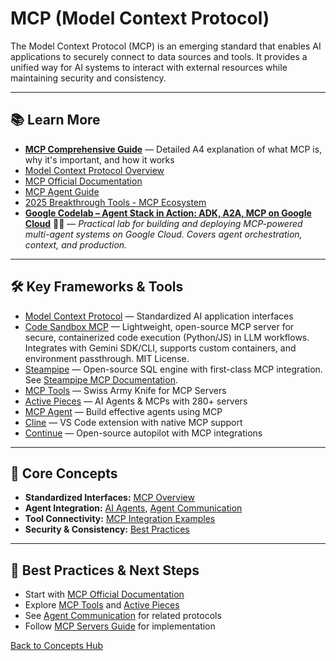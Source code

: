 # MCP (Model Context Protocol)

The Model Context Protocol (MCP) is an emerging standard that enables AI applications to securely connect to data sources and tools. It provides a unified way for AI systems to interact with external resources while maintaining security and consistency.

---


## 📚 Learn More

- **[MCP Comprehensive Guide](../reference/mcp-comprehensive-guide.md)** — Detailed A4 explanation of what MCP is, why it's important, and how it works
- [Model Context Protocol Overview](../reference/core-technologies.md#model-context-protocol-mcp)
- [MCP Official Documentation](https://modelcontextprotocol.io/)
- [MCP Agent Guide](../guides/mcp-servers.md)
- [2025 Breakthrough Tools - MCP Ecosystem](../tools/ai-tools-master-directory.md#model-context-protocol-mcp-ecosystem)
- **[Google Codelab – Agent Stack in Action: ADK, A2A, MCP on Google Cloud](https://codelabs.developers.google.com/instavibe-adk-multi-agents/instructions#0)** 🧑‍💻 — *Practical lab for building and deploying MCP-powered multi-agent systems on Google Cloud. Covers agent orchestration, context, and production.*

---


## 🛠️ Key Frameworks & Tools

- [Model Context Protocol](https://modelcontextprotocol.io/) — Standardized AI application interfaces
- [Code Sandbox MCP](https://github.com/philschmid/code-sandbox-mcp) — Lightweight, open-source MCP server for secure, containerized code execution (Python/JS) in LLM workflows. Integrates with Gemini SDK/CLI, supports custom containers, and environment passthrough. MIT License.
- [Steampipe](./steampipe.md) — Open-source SQL engine with first-class MCP integration. See [Steampipe MCP Documentation](https://steampipe.io/docs/query/mcp).
- [MCP Tools](https://github.com/f/mcptools) — Swiss Army Knife for MCP Servers
- [Active Pieces](https://github.com/activepieces/activepieces) — AI Agents & MCPs with 280+ servers
- [MCP Agent](https://github.com/lastmile-ai/mcp-agent) — Build effective agents using MCP
- [Cline](https://github.com/cline/cline) — VS Code extension with native MCP support
- [Continue](https://continue.dev/) — Open-source autopilot with MCP integrations

---

## 🧠 Core Concepts

- **Standardized Interfaces:** [MCP Overview](../reference/core-technologies.md#what-is-model-context-protocol)
- **Agent Integration:** [AI Agents](./ai-agents.md), [Agent Communication](./agent-communication.md)
- **Tool Connectivity:** [MCP Integration Examples](../reference/core-technologies.md#mcp-integration-examples)
- **Security & Consistency:** [Best Practices](../guides/best-practices.md)

---

## 🚀 Best Practices & Next Steps

- Start with [MCP Official Documentation](https://modelcontextprotocol.io/)
- Explore [MCP Tools](https://github.com/f/mcptools) and [Active Pieces](https://github.com/activepieces/activepieces)
- See [Agent Communication](./agent-communication.md) for related protocols
- Follow [MCP Servers Guide](../guides/mcp-servers.md) for implementation

[Back to Concepts Hub](./README.md)
